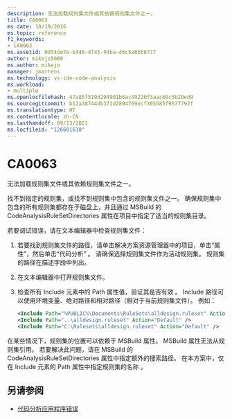 ```yaml
---
description: 无法加载规则集文件或其依赖规则集文件之一。
title: CA0063
ms.date: 10/19/2016
ms.topic: reference
f1_keywords:
- CA0063
ms.assetid: 0d54de7e-b446-4f45-94ba-46c5a6b58777
author: mikejo5000
ms.author: mikejo
manager: jmartens
ms.technology: vs-ide-code-analysis
ms.workload:
- multiple
ms.openlocfilehash: 47a85f519d294901b6ac49220f3aac60c5b20ed9
ms.sourcegitcommit: b12a38744db371d2894769ecf305585f9577792f
ms.translationtype: HT
ms.contentlocale: zh-CN
ms.lasthandoff: 09/13/2021
ms.locfileid: "126601610"
---
```

# <a name="ca0063"></a>CA0063

无法加载规则集文件或其依赖规则集文件之一。

找不到指定的规则集，或找不到规则集中包含的规则集文件之一。 确保规则集中包含的所有规则集都存在于磁盘上，并且通过 MSBuild 的 CodeAnalysisRuleSetDirectories 属性在项目中指定了适当的规则集目录。

若要调试错误，请在文本编辑器中检查规则集文件：

1. 若要找到规则集文件的路径，请单击解决方案资源管理器中的项目，单击“属性”，然后单击“代码分析”  。 请确保选择规则集文件作为活动规则集。 规则集的路径在描述字段中列出。

2. 在文本编辑器中打开规则集文件。

3. 检查所有 Include 元素中的 Path 属性值，验证其是否有效 。 Include 路径可以使用环境变量、绝对路径和相对路径（相对于当前规则集文件）。 例如：

   ```xml
   <Include Path="%PUBLIC%\Documents\RuleSets\alldesign.ruleset" Action="Default" />
   <Include Path="..\alldesign.ruleset" Action="Default" />
   <Include Path="C:\Rulesets\alldesign.ruleset" Action="Default" />
   ```

在某些情况下，规则集的位置可以依赖于 MSBuild 属性。 MSBuild 属性无法从规则集引用。 若要解决此问题，请在 MSBuild 的 CodeAnalysisRuleSetDirectories 属性中指定额外的搜索路径。 在本方案中，仅在 Include 元素的 Path 属性中指定规则集的名称 。

## <a name="see-also"></a>另请参阅

- [代码分析应用程序错误](../code-quality/code-analysis-application-errors.md)
